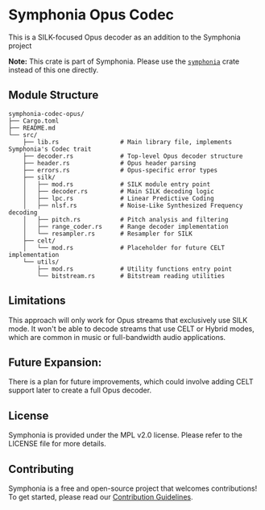 # Symphonia Opus Codec

This is a SILK-focused Opus decoder as an addition to the Symphonia project

**Note:** This crate is part of Symphonia. Please use the [`symphonia`](https://crates.io/crates/symphonia) crate instead of this one directly.

## Module Structure
```
symphonia-codec-opus/
├── Cargo.toml
├── README.md
└── src/
    ├── lib.rs                 # Main library file, implements Symphonia's Codec trait
    ├── decoder.rs             # Top-level Opus decoder structure
    ├── header.rs              # Opus header parsing
    ├── errors.rs              # Opus-specific error types
    ├── silk/
    │   ├── mod.rs             # SILK module entry point
    │   ├── decoder.rs         # Main SILK decoding logic
    │   ├── lpc.rs             # Linear Predictive Coding
    │   ├── nlsf.rs            # Noise-Like Synthesized Frequency decoding
    │   ├── pitch.rs           # Pitch analysis and filtering
    │   ├── range_coder.rs     # Range decoder implementation
    │   └── resampler.rs       # Resampler for SILK
    ├── celt/
    │   └── mod.rs             # Placeholder for future CELT implementation
    └── utils/
        ├── mod.rs             # Utility functions entry point
        └── bitstream.rs       # Bitstream reading utilities
```

## Limitations 
This approach will only work for Opus streams that exclusively use SILK mode. It won't be able to decode streams that use CELT or Hybrid modes, which are common in music or full-bandwidth audio applications.

## Future Expansion: 
There is a plan for future improvements, which could involve adding CELT support later to create a full Opus decoder.

## License

Symphonia is provided under the MPL v2.0 license. Please refer to the LICENSE file for more details.

## Contributing

Symphonia is a free and open-source project that welcomes contributions! To get started, please read our [Contribution Guidelines](https://github.com/pdeljanov/Symphonia/tree/master/CONTRIBUTING.md).
